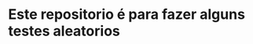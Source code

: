 <html>
  <body>
    <h1>Este repositorio é para fazer alguns testes aleatorios</h1>
  </body>
</html>
